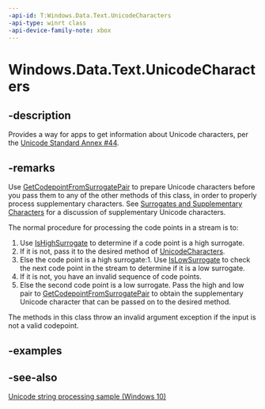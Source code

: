 ```yaml
---
-api-id: T:Windows.Data.Text.UnicodeCharacters
-api-type: winrt class
-api-device-family-note: xbox
---
```


<!-- Class syntax.
public class UnicodeCharacters 
-->

# Windows.Data.Text.UnicodeCharacters

## -description

Provides a way for apps to get information about Unicode characters, per the [Unicode Standard Annex #44](https://go.microsoft.com/fwlink/p/?LinkId=302088).

## -remarks

Use [GetCodepointFromSurrogatePair](unicodecharacters_getcodepointfromsurrogatepair_1886831018.md) to prepare Unicode characters before you pass them to any of the other methods of this class, in order to properly process supplementary characters. See [Surrogates and Supplementary Characters](https://msdn.microsoft.com/library/0dea39e2-a2b4-47fc-b44a-56af8ba1e346) for a discussion of supplementary Unicode characters.

The normal procedure for processing the code points in a stream is to:

1. Use [IsHighSurrogate](unicodecharacters_ishighsurrogate_1444937275.md) to determine if a code point is a high surrogate.
1. If it is not, pass it to the desired method of [UnicodeCharacters](unicodecharacters.md).
1. Else the code point is a high surrogate:1. Use [IsLowSurrogate](unicodecharacters_islowsurrogate_645121110.md) to check the next code point in the stream to determine if it is a low surrogate.
1. If it is not, you have an invalid sequence of code points.
1. Else the second code point is a low surrogate. Pass the high and low pair to [GetCodepointFromSurrogatePair](unicodecharacters_getcodepointfromsurrogatepair_1886831018.md) to obtain the supplementary Unicode character that can be passed on to the desired method.

The methods in this class throw an invalid argument exception if the input is not a valid codepoint.

## -examples

## -see-also

[Unicode string processing sample (Windows 10)](https://go.microsoft.com/fwlink/p/?LinkId=620614)
